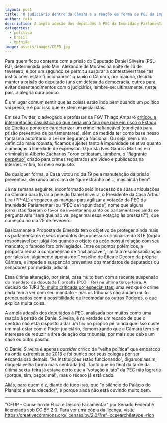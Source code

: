 ```yaml
---
layout: post
title: 'O judiciário dentro da Câmara e a reação em forma de PEC da Impunidade'
author: rafa
description: A ampla adesão dos deputados à PEC da Imunidade Parlamentar é um recado de que ninguém ali está disposto a dar um tiro no próprio pé.
categories:
  - política
  - brasil
  - opinião
image: assets/images/CEPD.jpg
---
```

Para quem ficou contente com a prisão do Deputado Daniel Silveira (PSL-RJ), determinada pelo Min. Alexandre de Moraes na noite de 16 de fevereiro, e por um segundo se permitiu suspirar a contestável frase “as instituições estão funcionando!” quando o Câmara, por maioria, decidiu manter a prisão do deputado (uns em defesa da democracia, outros para evitar desentendimentos com o judiciário), lembre-se: ultimamente, neste país, a alegria dura pouco.

É um lugar comum sentir que as coisas estão indo bem quando um político vai preso, e é por isso que existem especialistas.

Em seu Twitter, o advogado e professor da FGV Thiago Amparo [criticou a interpretação casuística do que seria uma fala que põe em risco o Estado de Direito](https://twitter.com/thiamparo/status/1361891447432183811) a ponto de caracterizar um crime inafiançável (condição para prisão preventiva de parlamentares), além da medida ter como base nosso fantasma autoritário: a Lei de Segurança Nacional. Ou seja, sem uma definição mais robusta, ficamos sujeitos tanto à impunidade seletiva quanto a ameaças à liberdade de expressão. O jurista Ives Gandra Martins e o criminalista Alberto Zacharias Toron [criticaram, também, o “flagrante perpétuo”](https://politica.estadao.com.br/noticias/geral,a-prisao-de-daniel-silveira-foi-correta-especialistas-discutem,70003625935) criado para crimes registrados em vídeo e publicados na internet. Enfim, foi meio esquisito.

De qualquer forma, a Casa votou no dia 19 pela manutenção da prisão preventiva, deixando um clima de “que estranho né..., mas ainda bem”.

Já na semana seguinte, inconformado pelo insucesso de suas articulações na Câmara para livrar a pele do Daniel Silveira, o Presidente da Casa Arthur Lira (PP-AL) arregaçou as mangas para agilizar a votação da PEC da Imunidade Parlamentar (ou “PEC da Impunidade”, nome que alguns jornalistas fizeram o favor de inventar enquanto os parlamentares ainda se perguntavam “será que não vai pegar mal essa votação às pressas?”), que começou no dia 25 de fevereiro.

Basicamente a Proposta de Emenda tem o objetivo de proteger ainda mais os parlamentares e seus mandatos de processos criminais e do STF (órgão responsável por julgá-los quando o objeto da ação possui relação com seu mandato, o famoso foro privilegiado). Entre os pontos polêmicos, a proposta reduz a compreensão de “inafiançável”, limita a responsabilização por falas ao julgamento apenas do Conselho de Ética e Decoro da própria Câmara, e impede a suspenção preventiva dos mandatos de deputados ou senadores por medida judicial.

Essa última alteração, por sinal, casa muito bem com a recente suspensão do mandato da deputada Flordelis (PSD – RJ) na última terça-feira. A decisão do TJRJ [foi muito criticada por especialistas](https://www1.folha.uol.com.br/poder/2021/02/justica-do-rio-afasta-do-cargo-a-deputada-flordelis-suspeita-de-mandar-matar-marido.shtml), uma vez que o crime nada tem a ver com seu mandato – mas os tribunais não andam muito preocupados com a possibilidade de incomodar os outros Poderes, o que explica muita coisa.

A ampla adesão dos deputados à PEC, analisada por muitos como uma reação à prisão de Daniel Silveira, é na verdade um recado de que o centrão não está disposto a dar um tiro no próprio pé, ainda que isso custe um mal-estar com o Poder judiciário, demonstrando que a Câmara tem sim interesse de reduzir a área de ação dos tribunais, por mais que deixe um caso ou outro passar.

O Daniel Silveira é apenas *outsider* crítico da “velha política” que embarcou na onda extremista de 2018 e foi punido por seus colegas por ser escandaloso demais. “As instituições estão funcionando”, digamos assim, daquela velha forma mais centrada (rs). Tanto que no final da tarde da última sexta-feira já estava certo que a “votação à jato” da PEC não lograria (porque, sim, pegou mal), mas o recado já está dado.

Aliás, para quem diz, diante de tudo isso, que "o silêncio do Palácio do Planalto é ensurdecedor", é porque ainda não está ouvindo muito bem.

---

"CEDP - Conselho de Ética e Decoro Parlamentar" por Senado Federal é licenciada sob CC BY 2.0. Para ver uma cópia da licença, visite https://creativecommons.org/licenses/by/2.0/?ref=ccsearch&atype=rich

